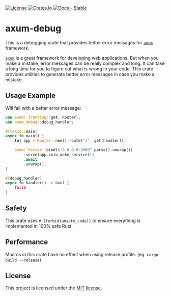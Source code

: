 [![License](https://img.shields.io/crates/l/axum-debug)](https://choosealicense.com/licenses/mit/)
[![Crates.io](https://img.shields.io/crates/v/axum-debug)](https://crates.io/crates/axum-debug)
[![Docs - Stable](https://img.shields.io/crates/v/axum-debug?color=blue&label=docs)](https://docs.rs/axum-debug/)

# axum-debug

This is a debugging crate that provides better error messages for [`axum`]
framework.

[`axum`] is a great framework for developing web applications. But when you
make a mistake, error messages can be really complex and long. It can take a
long time for you to figure out what is wrong in your code. This crate provides
utilities to generate better error messages in case you make a mistake.

## Usage Example

Will fail with a better error message:

```rust
use axum::{routing::get, Router};
use axum_debug::debug_handler;

#[tokio::main]
async fn main() {
    let app = Router::new().route("/", get(handler));

    axum::Server::bind(&"0.0.0.0:3000".parse().unwrap())
        .serve(app.into_make_service())
        .await
        .unwrap();
}

#[debug_handler]
async fn handler() -> bool {
    false
}
```

## Safety

This crate uses `#![forbid(unsafe_code)]` to ensure everything is implemented in 100% safe Rust.

## Performance

Macros in this crate have no effect when using release profile. (eg. `cargo build --release`)

## License

This project is licensed under the [MIT license](LICENSE).

[`axum`]: https://crates.io/crates/axum
